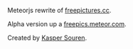 

Meteorjs rewrite of <a href="http://freepictures.cc/">freepictures.cc</a>.

Alpha version up a <a href="http://freepics.meteor.com/">freepics.meteor.com</a>.

Created by <a href="http://guaka.org/">Kasper Souren</a>.